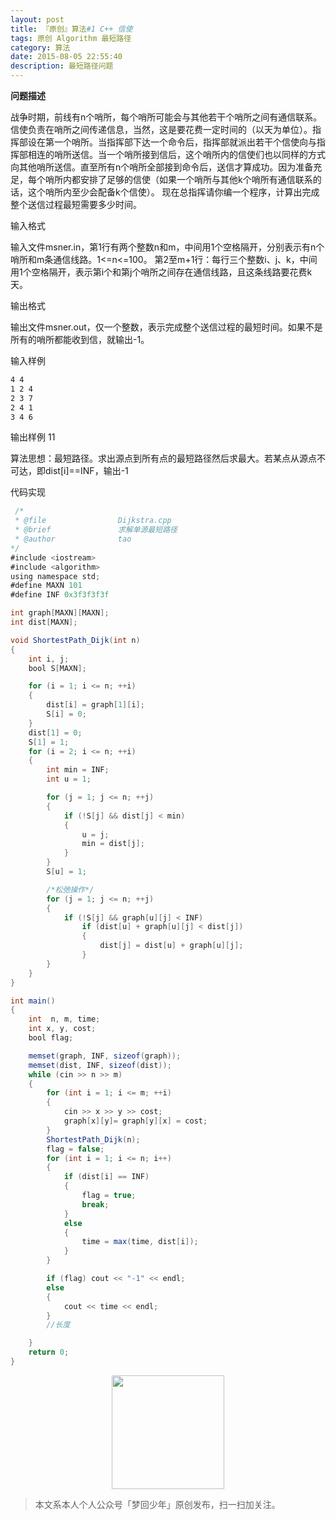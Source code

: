 ```yaml
---
layout: post
title: 『原创』算法#1 C++ 信使
tags: 原创 Algorithm 最短路径
category: 算法
date: 2015-08-05 22:55:40
description: 最短路径问题
---
```


**问题描述**

战争时期，前线有n个哨所，每个哨所可能会与其他若干个哨所之间有通信联系。信使负责在哨所之间传递信息，当然，这是要花费一定时间的（以天为单位）。指挥部设在第一个哨所。当指挥部下达一个命令后，指挥部就派出若干个信使向与指挥部相连的哨所送信。当一个哨所接到信后，这个哨所内的信使们也以同样的方式向其他哨所送信。直至所有n个哨所全部接到命令后，送信才算成功。因为准备充足，每个哨所内都安排了足够的信使（如果一个哨所与其他k个哨所有通信联系的话，这个哨所内至少会配备k个信使）。
现在总指挥请你编一个程序，计算出完成整个送信过程最短需要多少时间。

输入格式

输入文件msner.in，第1行有两个整数n和m，中间用1个空格隔开，分别表示有n个哨所和m条通信线路。1<=n<=100。
第2至m+1行：每行三个整数i、j、k，中间用1个空格隔开，表示第i个和第j个哨所之间存在通信线路，且这条线路要花费k天。

输出格式

输出文件msner.out，仅一个整数，表示完成整个送信过程的最短时间。如果不是所有的哨所都能收到信，就输出-1。

输入样例

```bash
4 4
1 2 4
2 3 7
2 4 1
3 4 6
```

输出样例
11

算法思想：最短路径。求出源点到所有点的最短路径然后求最大。若某点从源点不可达，即dist[i]==INF，输出-1

代码实现

```java
 /*
 * @file				Dijkstra.cpp
 * @brief				求解单源最短路径
 * @author				tao
*/
#include <iostream>
#include <algorithm>
using namespace std;
#define MAXN 101
#define INF 0x3f3f3f3f

int graph[MAXN][MAXN];
int dist[MAXN];

void ShortestPath_Dijk(int n)
{
	int i, j;
	bool S[MAXN];

	for (i = 1; i <= n; ++i)
	{
		dist[i] = graph[1][i];
		S[i] = 0;
	}
	dist[1] = 0;
	S[1] = 1;
	for (i = 2; i <= n; ++i)
	{
		int min = INF;
		int u = 1;

		for (j = 1; j <= n; ++j)
		{
			if (!S[j] && dist[j] < min)
			{
				u = j;
				min = dist[j];
			}
		}
		S[u] = 1;

		/*松弛操作*/
		for (j = 1; j <= n; ++j)
		{
			if (!S[j] && graph[u][j] < INF)
				if (dist[u] + graph[u][j] < dist[j])
				{
					dist[j] = dist[u] + graph[u][j];
				}
		}
	}
}

int main()
{
	int  n, m, time;
	int x, y, cost;
	bool flag;

	memset(graph, INF, sizeof(graph));
	memset(dist, INF, sizeof(dist));
	while (cin >> n >> m)
	{
		for (int i = 1; i <= m; ++i)
		{
			cin >> x >> y >> cost;
			graph[x][y]= graph[y][x] = cost;
		}
		ShortestPath_Dijk(n);
		flag = false;
		for (int i = 1; i <= n; i++)
		{
			if (dist[i] == INF)
			{
				flag = true;
				break;
			}
			else
			{
				time = max(time, dist[i]);
			}
		}

		if (flag) cout << "-1" << endl;
		else
		{
			cout << time << endl;
		}
		//长度

	}
	return 0;
}
```

<div align="center">
<img src="https://chucheng92.github.io/assets/img/qrcode.png" width="180" height="182" />
</div>

> 本文系本人个人公众号「梦回少年」原创发布，扫一扫加关注。